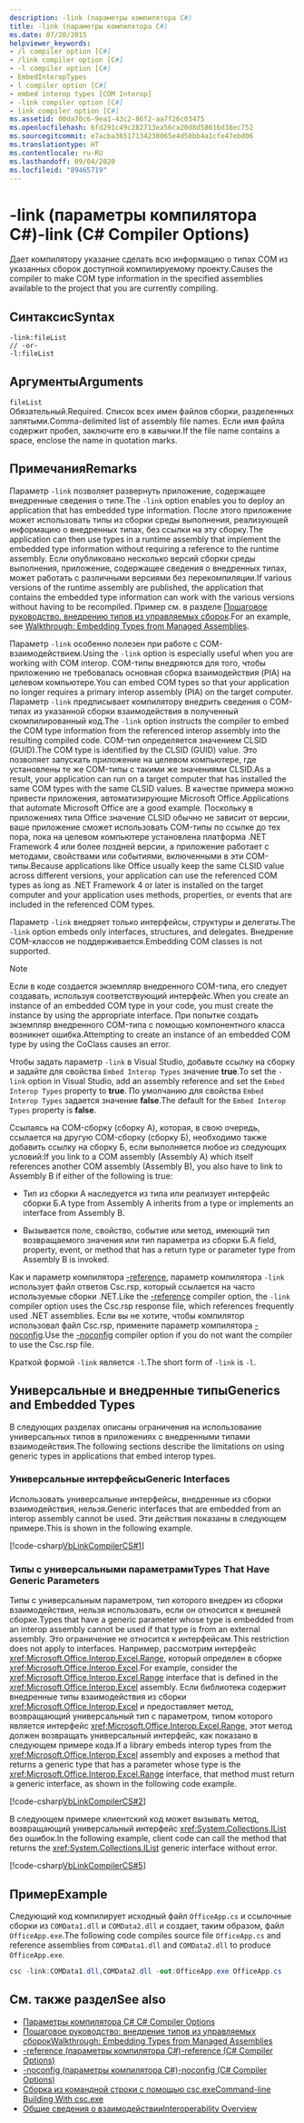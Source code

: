```yaml
---
description: -link (параметры компилятора C#)
title: -link (параметры компилятора C#)
ms.date: 07/20/2015
helpviewer_keywords:
- /l compiler option [C#]
- /link compiler option [C#]
- -l compiler option [C#]
- EmbedInteropTypes
- l compiler option [C#]
- embed interop types [COM Interop]
- -link compiler option [C#]
- link compiler option [C#]
ms.assetid: 00da70c6-9ea1-43c2-86f2-aa7f26c03475
ms.openlocfilehash: 6fd291c49c282713ea56ca20d8d58616d38ec752
ms.sourcegitcommit: e7acba36517134238065e4d50bb4a1cfe47ebd06
ms.translationtype: HT
ms.contentlocale: ru-RU
ms.lasthandoff: 09/04/2020
ms.locfileid: "89465719"
---
```

# <a name="-link-c-compiler-options"></a><span data-ttu-id="2a9d7-103">-link (параметры компилятора C#)</span><span class="sxs-lookup"><span data-stu-id="2a9d7-103">-link (C# Compiler Options)</span></span>
<span data-ttu-id="2a9d7-104">Дает компилятору указание сделать всю информацию о типах COM из указанных сборок доступной компилируемому проекту.</span><span class="sxs-lookup"><span data-stu-id="2a9d7-104">Causes the compiler to make COM type information in the specified assemblies available to the project that you are currently compiling.</span></span>

## <a name="syntax"></a><span data-ttu-id="2a9d7-105">Синтаксис</span><span class="sxs-lookup"><span data-stu-id="2a9d7-105">Syntax</span></span>

```console
-link:fileList
// -or-
-l:fileList
```

## <a name="arguments"></a><span data-ttu-id="2a9d7-106">Аргументы</span><span class="sxs-lookup"><span data-stu-id="2a9d7-106">Arguments</span></span>
 `fileList`  
 <span data-ttu-id="2a9d7-107">Обязательный.</span><span class="sxs-lookup"><span data-stu-id="2a9d7-107">Required.</span></span> <span data-ttu-id="2a9d7-108">Список всех имен файлов сборки, разделенных запятыми.</span><span class="sxs-lookup"><span data-stu-id="2a9d7-108">Comma-delimited list of assembly file names.</span></span> <span data-ttu-id="2a9d7-109">Если имя файла содержит пробел, заключите его в кавычки.</span><span class="sxs-lookup"><span data-stu-id="2a9d7-109">If the file name contains a space, enclose the name in quotation marks.</span></span>

## <a name="remarks"></a><span data-ttu-id="2a9d7-110">Примечания</span><span class="sxs-lookup"><span data-stu-id="2a9d7-110">Remarks</span></span>
 <span data-ttu-id="2a9d7-111">Параметр `-link` позволяет развернуть приложение, содержащее внедренные сведения о типе.</span><span class="sxs-lookup"><span data-stu-id="2a9d7-111">The `-link` option enables you to deploy an application that has embedded type information.</span></span> <span data-ttu-id="2a9d7-112">После этого приложение может использовать типы из сборки среды выполнения, реализующей информацию о внедренных типах, без ссылки на эту сборку.</span><span class="sxs-lookup"><span data-stu-id="2a9d7-112">The application can then use types in a runtime assembly that implement the embedded type information without requiring a reference to the runtime assembly.</span></span> <span data-ttu-id="2a9d7-113">Если опубликовано несколько версий сборки среды выполнения, приложение, содержащее сведения о внедренных типах, может работать с различными версиями без перекомпиляции.</span><span class="sxs-lookup"><span data-stu-id="2a9d7-113">If various versions of the runtime assembly are published, the application that contains the embedded type information can work with the various versions without having to be recompiled.</span></span> <span data-ttu-id="2a9d7-114">Пример см. в разделе [Пошаговое руководство. внедрению типов из управляемых сборок](../../../standard/assembly/embed-types-visual-studio.md).</span><span class="sxs-lookup"><span data-stu-id="2a9d7-114">For an example, see [Walkthrough: Embedding Types from Managed Assemblies](../../../standard/assembly/embed-types-visual-studio.md).</span></span>

 <span data-ttu-id="2a9d7-115">Параметр `-link` особенно полезен при работе с COM-взаимодействием.</span><span class="sxs-lookup"><span data-stu-id="2a9d7-115">Using the `-link` option is especially useful when you are working with COM interop.</span></span> <span data-ttu-id="2a9d7-116">COM-типы внедряются для того, чтобы приложению не требовалась основная сборка взаимодействия (PIA) на целевом компьютере.</span><span class="sxs-lookup"><span data-stu-id="2a9d7-116">You can embed COM types so that your application no longer requires a primary interop assembly (PIA) on the target computer.</span></span> <span data-ttu-id="2a9d7-117">Параметр `-link` предписывает компилятору внедрить сведения о COM-типах из указанной сборки взаимодействия в полученный скомпилированный код.</span><span class="sxs-lookup"><span data-stu-id="2a9d7-117">The `-link` option instructs the compiler to embed the COM type information from the referenced interop assembly into the resulting compiled code.</span></span> <span data-ttu-id="2a9d7-118">COM-тип определяется значением CLSID (GUID).</span><span class="sxs-lookup"><span data-stu-id="2a9d7-118">The COM type is identified by the CLSID (GUID) value.</span></span> <span data-ttu-id="2a9d7-119">Это позволяет запускать приложение на целевом компьютере, где установлены те же COM-типы с такими же значениями CLSID.</span><span class="sxs-lookup"><span data-stu-id="2a9d7-119">As a result, your application can run on a target computer that has installed the same COM types with the same CLSID values.</span></span> <span data-ttu-id="2a9d7-120">В качестве примера можно привести приложения, автоматизирующие Microsoft Office.</span><span class="sxs-lookup"><span data-stu-id="2a9d7-120">Applications that automate Microsoft Office are a good example.</span></span> <span data-ttu-id="2a9d7-121">Поскольку в приложениях типа Office значение CLSID обычно не зависит от версии, ваше приложение сможет использовать COM-типы по ссылке до тех пора, пока на целевом компьютере установлена платформа .NET Framework 4 или более поздней версии, а приложение работает с методами, свойствами или событиями, включенными в эти COM-типы.</span><span class="sxs-lookup"><span data-stu-id="2a9d7-121">Because applications like Office usually keep the same CLSID value across different versions, your application can use the referenced COM types as long as .NET Framework 4 or later is installed on the target computer and your application uses methods, properties, or events that are included in the referenced COM types.</span></span>

 <span data-ttu-id="2a9d7-122">Параметр `-link` внедряет только интерфейсы, структуры и делегаты.</span><span class="sxs-lookup"><span data-stu-id="2a9d7-122">The `-link` option embeds only interfaces, structures, and delegates.</span></span> <span data-ttu-id="2a9d7-123">Внедрение COM-классов не поддерживается.</span><span class="sxs-lookup"><span data-stu-id="2a9d7-123">Embedding COM classes is not supported.</span></span>

> [!NOTE]
> <span data-ttu-id="2a9d7-124">Если в коде создается экземпляр внедренного COM-типа, его следует создавать, используя соответствующий интерфейс.</span><span class="sxs-lookup"><span data-stu-id="2a9d7-124">When you create an instance of an embedded COM type in your code, you must create the instance by using the appropriate interface.</span></span> <span data-ttu-id="2a9d7-125">При попытке создать экземпляр внедренного COM-типа с помощью компонентного класса возникнет ошибка.</span><span class="sxs-lookup"><span data-stu-id="2a9d7-125">Attempting to create an instance of an embedded COM type by using the CoClass causes an error.</span></span>

 <span data-ttu-id="2a9d7-126">Чтобы задать параметр `-link` в Visual Studio, добавьте ссылку на сборку и задайте для свойства `Embed Interop Types` значение **true**.</span><span class="sxs-lookup"><span data-stu-id="2a9d7-126">To set the `-link` option in Visual Studio, add an assembly reference and set the `Embed Interop Types` property to **true**.</span></span> <span data-ttu-id="2a9d7-127">По умолчанию для свойства `Embed Interop Types` задается значение **false**.</span><span class="sxs-lookup"><span data-stu-id="2a9d7-127">The default for the `Embed Interop Types` property is **false**.</span></span>

 <span data-ttu-id="2a9d7-128">Ссылаясь на COM-сборку (сборку A), которая, в свою очередь, ссылается на другую COM-сборку (сборку Б), необходимо также добавить ссылку на сборку Б, если выполняется любое из следующих условий:</span><span class="sxs-lookup"><span data-stu-id="2a9d7-128">If you link to a COM assembly (Assembly A) which itself references another COM assembly (Assembly B), you also have to link to Assembly B if either of the following is true:</span></span>

- <span data-ttu-id="2a9d7-129">Тип из сборки A наследуется из типа или реализует интерфейс сборки Б.</span><span class="sxs-lookup"><span data-stu-id="2a9d7-129">A type from Assembly A inherits from a type or implements an interface from Assembly B.</span></span>

- <span data-ttu-id="2a9d7-130">Вызывается поле, свойство, событие или метод, имеющий тип возвращаемого значения или тип параметра из сборки Б.</span><span class="sxs-lookup"><span data-stu-id="2a9d7-130">A field, property, event, or method that has a return type or parameter type from Assembly B is invoked.</span></span>

 <span data-ttu-id="2a9d7-131">Как и параметр компилятора [-reference](./reference-compiler-option.md), параметр компилятора `-link` использует файл ответов Csc.rsp, который ссылается на часто используемые сборки .NET.</span><span class="sxs-lookup"><span data-stu-id="2a9d7-131">Like the [-reference](./reference-compiler-option.md) compiler option, the `-link` compiler option uses the Csc.rsp response file, which references frequently used .NET assemblies.</span></span> <span data-ttu-id="2a9d7-132">Если вы не хотите, чтобы компилятор использовал файл Csc.rsp, примените параметр компилятора [-noconfig](./noconfig-compiler-option.md).</span><span class="sxs-lookup"><span data-stu-id="2a9d7-132">Use the [-noconfig](./noconfig-compiler-option.md) compiler option if you do not want the compiler to use the Csc.rsp file.</span></span>

 <span data-ttu-id="2a9d7-133">Краткой формой `-link` является `-l`.</span><span class="sxs-lookup"><span data-stu-id="2a9d7-133">The short form of `-link` is `-l`.</span></span>

## <a name="generics-and-embedded-types"></a><span data-ttu-id="2a9d7-134">Универсальные и внедренные типы</span><span class="sxs-lookup"><span data-stu-id="2a9d7-134">Generics and Embedded Types</span></span>
 <span data-ttu-id="2a9d7-135">В следующих разделах описаны ограничения на использование универсальных типов в приложениях с внедренными типами взаимодействия.</span><span class="sxs-lookup"><span data-stu-id="2a9d7-135">The following sections describe the limitations on using generic types in applications that embed interop types.</span></span>

### <a name="generic-interfaces"></a><span data-ttu-id="2a9d7-136">Универсальные интерфейсы</span><span class="sxs-lookup"><span data-stu-id="2a9d7-136">Generic Interfaces</span></span>
 <span data-ttu-id="2a9d7-137">Использовать универсальные интерфейсы, внедренные из сборки взаимодействия, нельзя.</span><span class="sxs-lookup"><span data-stu-id="2a9d7-137">Generic interfaces that are embedded from an interop assembly cannot be used.</span></span> <span data-ttu-id="2a9d7-138">Эти действия показаны в следующем примере.</span><span class="sxs-lookup"><span data-stu-id="2a9d7-138">This is shown in the following example.</span></span>

 [!code-csharp[VbLinkCompilerCS#1](~/samples/snippets/csharp/VS_Snippets_VBCSharp/vblinkcompilercs/cs/program.cs#1)]

### <a name="types-that-have-generic-parameters"></a><span data-ttu-id="2a9d7-139">Типы с универсальными параметрами</span><span class="sxs-lookup"><span data-stu-id="2a9d7-139">Types That Have Generic Parameters</span></span>
 <span data-ttu-id="2a9d7-140">Типы с универсальным параметром, тип которого внедрен из сборки взаимодействия, нельзя использовать, если он относится к внешней сборке.</span><span class="sxs-lookup"><span data-stu-id="2a9d7-140">Types that have a generic parameter whose type is embedded from an interop assembly cannot be used if that type is from an external assembly.</span></span> <span data-ttu-id="2a9d7-141">Это ограничение не относится к интерфейсам.</span><span class="sxs-lookup"><span data-stu-id="2a9d7-141">This restriction does not apply to interfaces.</span></span> <span data-ttu-id="2a9d7-142">Например, рассмотрим интерфейс <xref:Microsoft.Office.Interop.Excel.Range>, который определен в сборке <xref:Microsoft.Office.Interop.Excel>.</span><span class="sxs-lookup"><span data-stu-id="2a9d7-142">For example, consider the <xref:Microsoft.Office.Interop.Excel.Range> interface that is defined in the <xref:Microsoft.Office.Interop.Excel> assembly.</span></span> <span data-ttu-id="2a9d7-143">Если библиотека содержит внедренные типы взаимодействия из сборки <xref:Microsoft.Office.Interop.Excel> и предоставляет метод, возвращающий универсальный тип с параметром, типом которого является интерфейс <xref:Microsoft.Office.Interop.Excel.Range>, этот метод должен возвращать универсальный интерфейс, как показано в следующем примере кода.</span><span class="sxs-lookup"><span data-stu-id="2a9d7-143">If a library embeds interop types from the <xref:Microsoft.Office.Interop.Excel> assembly and exposes a method that returns a generic type that has a parameter whose type is the <xref:Microsoft.Office.Interop.Excel.Range> interface, that method must return a generic interface, as shown in the following code example.</span></span>

[!code-csharp[VbLinkCompilerCS#2](~/samples/snippets/csharp/VS_Snippets_VBCSharp/vblinkcompilercs/cs/utility.cs)]

 <span data-ttu-id="2a9d7-144">В следующем примере клиентский код может вызывать метод, возвращающий универсальный интерфейс <xref:System.Collections.IList> без ошибок.</span><span class="sxs-lookup"><span data-stu-id="2a9d7-144">In the following example, client code can call the method that returns the <xref:System.Collections.IList> generic interface without error.</span></span>

 [!code-csharp[VbLinkCompilerCS#5](~/samples/snippets/csharp/VS_Snippets_VBCSharp/vblinkcompilercs/cs/program.cs#5)]

## <a name="example"></a><span data-ttu-id="2a9d7-145">Пример</span><span class="sxs-lookup"><span data-stu-id="2a9d7-145">Example</span></span>
 <span data-ttu-id="2a9d7-146">Следующий код компилирует исходный файл `OfficeApp.cs` и ссылочные сборки из `COMData1.dll` и `COMData2.dll` и создает, таким образом, файл `OfficeApp.exe`.</span><span class="sxs-lookup"><span data-stu-id="2a9d7-146">The following code compiles source file `OfficeApp.cs` and reference assemblies from `COMData1.dll` and `COMData2.dll` to produce `OfficeApp.exe`.</span></span>

```csharp
csc -link:COMData1.dll,COMData2.dll -out:OfficeApp.exe OfficeApp.cs
```

## <a name="see-also"></a><span data-ttu-id="2a9d7-147">См. также раздел</span><span class="sxs-lookup"><span data-stu-id="2a9d7-147">See also</span></span>

- [<span data-ttu-id="2a9d7-148">Параметры компилятора C# </span><span class="sxs-lookup"><span data-stu-id="2a9d7-148">C# Compiler Options</span></span>](./index.md)
- [<span data-ttu-id="2a9d7-149">Пошаговое руководство: внедрение типов из управляемых сборок</span><span class="sxs-lookup"><span data-stu-id="2a9d7-149">Walkthrough: Embedding Types from Managed Assemblies</span></span>](../../../standard/assembly/embed-types-visual-studio.md)
- [<span data-ttu-id="2a9d7-150">-reference (параметры компилятора C#)</span><span class="sxs-lookup"><span data-stu-id="2a9d7-150">-reference (C# Compiler Options)</span></span>](./reference-compiler-option.md)
- [<span data-ttu-id="2a9d7-151">-noconfig (параметры компилятора C#)</span><span class="sxs-lookup"><span data-stu-id="2a9d7-151">-noconfig (C# Compiler Options)</span></span>](./noconfig-compiler-option.md)
- [<span data-ttu-id="2a9d7-152">Сборка из командной строки с помощью csc.exe</span><span class="sxs-lookup"><span data-stu-id="2a9d7-152">Command-line Building With csc.exe</span></span>](./command-line-building-with-csc-exe.md)
- [<span data-ttu-id="2a9d7-153">Общие сведения о взаимодействии</span><span class="sxs-lookup"><span data-stu-id="2a9d7-153">Interoperability Overview</span></span>](../../programming-guide/interop/interoperability-overview.md)
